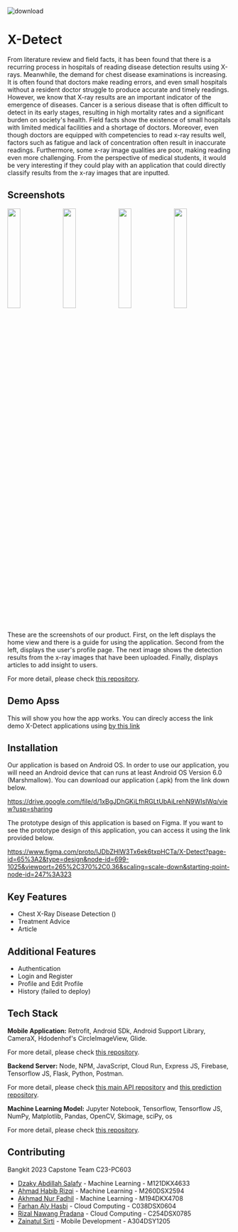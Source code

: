 
![download](https://github.com/X-Detect/.github/assets/104212527/670e5c98-26d8-4e7f-9f77-7df53c288128)
# X-Detect

From literature review and field facts, it has been found that there is a recurring process in hospitals of reading disease detection results using X-rays. Meanwhile, the demand for chest disease examinations is increasing. It is often found that doctors make reading errors, and even small hospitals without a resident doctor struggle to produce accurate and timely readings. However, we know that X-ray results are an important indicator of the emergence of diseases. Cancer is a serious disease that is often difficult to detect in its early stages, resulting in high mortality rates and a significant burden on society's health. Field facts show the existence of small hospitals with limited medical facilities and a shortage of doctors. Moreover, even though doctors are equipped with competencies to read x-ray results well, factors such as fatigue and lack of concentration often result in inaccurate readings. Furthermore, some x-ray image qualities are poor, making reading even more challenging. From the perspective of medical students, it would be very interesting if they could play with an application that could directly classify results from the x-ray images that are inputted.

## Screenshots
<img src="https://github.com/X-Detect/.github/assets/104212527/0065516a-d29c-48dd-96f4-39ea975c4bdf" width="24%"></img>
<img src="https://github.com/X-Detect/.github/assets/104212527/cfdbaba2-5e6c-4bfe-853f-f0e5b287d910" width="24%"></img>
<img src="https://github.com/X-Detect/.github/assets/104212527/6b54fd2c-dfc7-4fd6-ab9d-1a7d5a63b376" width="24%"></img>
<img src="https://github.com/X-Detect/.github/assets/104212527/9e73420d-0cbe-4640-b79f-9285eb1c1cd5" width="24%"></img>

These are the screenshots of our product. First, on the left displays the home view and there is a guide for using the application. Second from the left, displays the user's profile page. The next image shows the detection results from the x-ray images that have been uploaded. Finally, displays articles to add insight to users.

For more detail, please check [this repository](https://github.com/X-Detect/xdetect-md).

## Demo Apss
This will show you how the app works. You can direcly access the link demo X-Detect applications using [by this link](https://drive.google.com/file/d/1NWVDP2jVvSirlW_8t2bcRboyDewSZpkd/view?usp=sharing)

## Installation
Our application is based on Android OS. In order to use our application, you will need an Android device that can runs at least Android OS Version 6.0 (Marshmallow). You can download our application (.apk) from the link down below.

https://drive.google.com/file/d/1xBgJDhGKiLfhRGLtUbAiLrehN9WIsIWq/view?usp=sharing

The prototype design of this application is based on Figma. If you want to see the prototype design of this application, you can access it using the link provided below.

https://www.figma.com/proto/IJDbZHlW3Tx6ek6txpHCTa/X-Detect?page-id=65%3A2&type=design&node-id=699-1025&viewport=265%2C370%2C0.36&scaling=scale-down&starting-point-node-id=247%3A323

## Key Features
- Chest X-Ray Disease Detection ()
- Treatment Advice
- Article

## Additional Features
- Authentication
- Login and Register
- Profile and Edit Profile
- History (failed to deploy)

## Tech Stack
**Mobile Application:** Retrofit, Android SDk, Android Support Library, CameraX, Hdodenhof's CircleImageView, Glide. 

For more detail, please check [this repository](https://github.com/X-Detect/xdetect-md).

**Backend Server:** Node, NPM, JavaScript, Cloud Run, Express JS, Firebase, Tensorflow JS, Flask, Python, Postman. 

For more detail, please check [this main API repository](https://github.com/X-Detect/server-API-xdetect) and [this prediction repository](https://github.com/X-Detect/xdetect-ml-models).

**Machine Learning Model:** Jupyter Notebook, Tensorflow, Tensorflow JS, NumPy, Matplotlib, Pandas, OpenCV, Skimage, sciPy, os

For more detail, please check [this repository](https://github.com/X-Detect/xdetect-ml).

## Contributing
Bangkit 2023 Capstone Team C23-PC603
- [Dzaky Abdillah Salafy](https://www.linkedin.com/in/dzaky-abdillah-33943a143/) - Machine Learning - M121DKX4633
- [Ahmad Habib Rizqi](https://www.linkedin.com/in/ahmad-habib-rizqi-846479221) - Machine Learning - M260DSX2594
- [Akhmad Nur Fadhil](https://www.linkedin.com/in/akhmad-nur-fadhil-267622168/) - Machine Learning - M194DKX4708
- [Farhan Aly Hasbi](https://www.linkedin.com/in/farhanaly/) - Cloud Computing - C038DSX0604
- [Rizal Nawang Pradana](https://www.linkedin.com/in/rizal-nawang-pradana-224b3a271/) - Cloud Computing - C254DSX0785
- [Zainatul Sirti](https://www.linkedin.com/in/zainatulsirti) - Mobile Development - A304DSY1205
